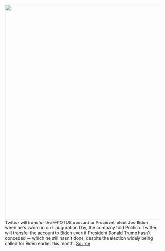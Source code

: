 <img src='https://cdn.vox-cdn.com/thumbor/Xn4IqydKTcXtS6LbcM0IpEy-xDE=/0x0:2040x1360/1200x800/filters:focal(857x517:1183x843)/cdn.vox-cdn.com/uploads/chorus_image/image/67837379/acastro_201106_1777_vote_0004.0.0.jpg' width='700px' /><br/>
Twitter will transfer the @POTUS account to President-elect Joe Biden when he's sworn in on Inauguration Day, the company told Politico. Twitter will transfer the account to Biden even if President Donald Trump hasn't conceded — which he still hasn't done, despite the election widely being called for Biden earlier this month.
<a href='https://www.theverge.com/2020/11/20/21588033/twitter-transfer-presidential-accounts-joe-biden-president-donald-trump-inauguration-day'> Source <a/>